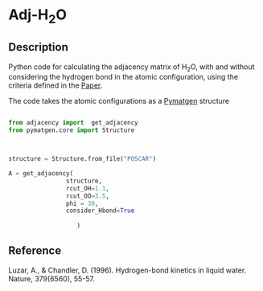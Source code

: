 # Adj-H<sub>2</sub>O

## Description


Python code for calculating the adjacency matrix of H<sub>2</sub>O, with and without considering the hydrogen bond in the atomic configuration, using the criteria defined in the [Paper](https://doi.org/10.1038/379055a0).

The code takes the atomic configurations as a [Pymatgen](https://pymatgen.org/)  structure


 ``` python
 
from adjacency import  get_adjacency
from pymatgen.core import Structure



structure = Structure.from_file("POSCAR") 

A = get_adjacency(
                 structure,
                 rcut_OH=1.1,
                 rcut_OO=3.5,
                 phi = 30,
                 consider_Hbond=True
                 
                    )
 
 
 ```



## Reference

Luzar, A., & Chandler, D. (1996). Hydrogen-bond kinetics in liquid water. Nature, 379(6560), 55-57.
